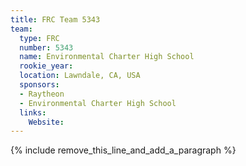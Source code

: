 ```yaml
---
title: FRC Team 5343
team:
  type: FRC
  number: 5343
  name: Environmental Charter High School
  rookie_year:
  location: Lawndale, CA, USA
  sponsors:
  - Raytheon
  - Environmental Charter High School
  links:
    Website:
---
```


{% include remove_this_line_and_add_a_paragraph %}